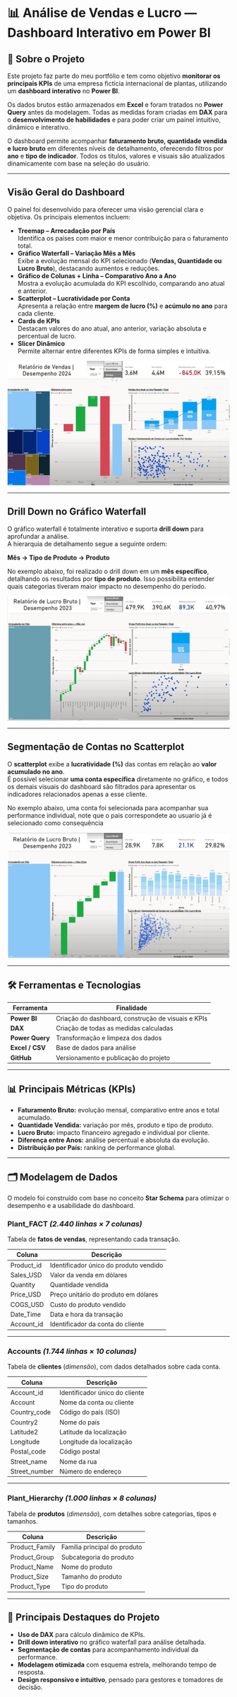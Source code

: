 # 📊 Análise de Vendas e Lucro — Dashboard Interativo em Power BI  

## 📝 Sobre o Projeto  
Este projeto faz parte do meu portfólio e tem como objetivo **monitorar os principais KPIs** de uma empresa fictícia internacional de plantas, utilizando um **dashboard interativo** no **Power BI**.  

Os dados brutos estão armazenados em **Excel** e foram tratados no **Power Query** antes da modelagem. Todas as medidas foram criadas em **DAX** para o **desenvolvimento de habilidades** e para poder criar um painel intuitivo, dinâmico e interativo.  

O dashboard permite acompanhar **faturamento bruto, quantidade vendida e lucro bruto** em diferentes níveis de detalhamento, oferecendo filtros por **ano** e **tipo de indicador**. Todos os títulos, valores e visuais são atualizados dinamicamente com base na seleção do usuário.  

---

## **Visão Geral do Dashboard**

O painel foi desenvolvido para oferecer uma visão gerencial clara e objetiva. Os principais elementos incluem:

- **Treemap – Arrecadação por País**  
  Identifica os países com maior e menor contribuição para o faturamento total.
- **Gráfico Waterfall – Variação Mês a Mês**  
  Exibe a evolução mensal do KPI selecionado (**Vendas, Quantidade ou Lucro Bruto**), destacando aumentos e reduções.
- **Gráfico de Colunas + Linha – Comparativo Ano a Ano**  
  Mostra a evolução acumulada do KPI escolhido, comparando ano atual e anterior.
- **Scatterplot – Lucratividade por Conta**  
  Apresenta a relação entre **margem de lucro (%)** e **acúmulo no ano** para cada cliente.
- **Cards de KPIs**  
  Destacam valores do ano atual, ano anterior, variação absoluta e percentual de lucro.
- **Slicer Dinâmico**  
  Permite alternar entre diferentes KPIs de forma simples e intuitiva.

![Dashboard Geral](Dashboard1.jpg)

---

## **Drill Down no Gráfico Waterfall**

O gráfico waterfall é totalmente interativo e suporta **drill down** para aprofundar a análise.  
A hierarquia de detalhamento segue a seguinte ordem:

**Mês → Tipo de Produto → Produto**

No exemplo abaixo, foi realizado o drill down em um **mês específico**, detalhando os resultados por **tipo de produto**. Isso possibilita entender quais categorias tiveram maior impacto no desempenho do período.

![Drill Down no Waterfall](Dashboard2.jpg)

---

## **Segmentação de Contas no Scatterplot**

O **scatterplot** exibe a **lucratividade (%)** das contas em relação ao **valor acumulado no ano**.  
É possível selecionar **uma conta específica** diretamente no gráfico, e todos os demais visuais do dashboard são filtrados para apresentar os indicadores relacionados apenas a esse cliente.  

No exemplo abaixo, uma conta foi selecionada para acompanhar sua performance individual, note que o pais correspondete ao usuario já é selecionado como consequência

![Segmentação de Contas](Dashboard3.jpg)

---

## 🛠️ Ferramentas e Tecnologias  

| Ferramenta      | Finalidade                                          |
|-----------------|-----------------------------------------------------|
| **Power BI**    | Criação do dashboard, construção de visuais e KPIs |
| **DAX**         | Criação de todas as medidas calculadas             |
| **Power Query** | Transformação e limpeza dos dados                  |
| **Excel / CSV** | Base de dados para análise                         |
| **GitHub**      | Versionamento e publicação do projeto              |

---

## 📊 Principais Métricas (KPIs)

- **Faturamento Bruto:** evolução mensal, comparativo entre anos e total acumulado.  
- **Quantidade Vendida:** variação por mês, produto e tipo de produto.  
- **Lucro Bruto:** impacto financeiro agregado e individual por cliente.  
- **Diferença entre Anos:** análise percentual e absoluta da evolução.  
- **Distribuição por País:** ranking de performance global.  

---

## 🗂️ Modelagem de Dados  

O modelo foi construído com base no conceito **Star Schema** para otimizar o desempenho e a usabilidade do dashboard.

### **Plant_FACT** *(2.440 linhas × 7 colunas)*  
Tabela de **fatos de vendas**, representando cada transação.  

| Coluna       | Descrição                                      |
|-------------|-----------------------------------------------|
| Product_id  | Identificador único do produto vendido         |
| Sales_USD   | Valor da venda em dólares                      |
| Quantity    | Quantidade vendida                             |
| Price_USD   | Preço unitário do produto em dólares           |
| COGS_USD    | Custo do produto vendido                       |
| Date_Time   | Data e hora da transação                       |
| Account_id  | Identificador da conta do cliente              |

---

### **Accounts** *(1.744 linhas × 10 colunas)*  
Tabela de **clientes** (*dimensão*), com dados detalhados sobre cada conta.  

| Coluna        | Descrição                          |
|--------------|----------------------------------|
| Account_id   | Identificador único do cliente   |
| Account      | Nome da conta ou cliente        |
| Country_code | Código do país (ISO)            |
| Country2     | Nome do país                    |
| Latitude2    | Latitude da localização         |
| Longitude    | Longitude da localização        |
| Postal_code  | Código postal                   |
| Street_name  | Nome da rua                     |
| Street_number| Número do endereço              |

---

### **Plant_Hierarchy** *(1.000 linhas × 8 colunas)*  
Tabela de **produtos** (*dimensão*), com detalhes sobre categorias, tipos e tamanhos.  

| Coluna         | Descrição                      |
|---------------|-------------------------------|
| Product_Family | Família principal do produto  |
| Product_Group  | Subcategoria do produto       |
| Product_Name   | Nome do produto              |
| Product_Size   | Tamanho do produto           |
| Product_Type   | Tipo do produto             |

---

## 🚀 Principais Destaques do Projeto  

- **Uso de DAX** para cálculo dinâmico de KPIs.  
- **Drill down interativo** no gráfico waterfall para análise detalhada.  
- **Segmentação de contas** para acompanhamento individual da performance.  
- **Modelagem otimizada** com esquema estrela, melhorando tempo de resposta.  
- **Design responsivo e intuitivo**, pensado para gestores e tomadores de decisão.  




